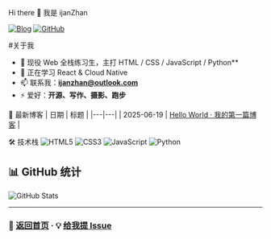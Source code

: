  Hi there 👋 我是 ijanZhan

[![Blog](https://img.shields.io/badge/blog-ijanzhan.github.io/blog-orange)](https://ijanzhan.github.io/blog)
[![GitHub](https://img.shields.io/github/followers/ijanzhan?style=social)](https://github.com/ijanzhan)

#关于我
- 🔭 现役 Web 全栈练习生，主打 HTML / CSS / JavaScript / Python**
- 🌱 正在学习 React & Cloud Native
- 📫 联系我：**ijanzhan@outlook.com**
- ⚡ 爱好：**开源、写作、摄影、跑步**

📝 最新博客
| 日期 | 标题 |
|---|---|
| 2025-06-19 | [Hello World · 我的第一篇博客](posts/2025-06-19-hello-world.md) |

🛠 技术栈
![HTML5](https://img.shields.io/badge/-HTML5-E34F26?logo=html5&logoColor=white)
![CSS3](https://img.shields.io/badge/-CSS3-1572B6?logo=css3&logoColor=white)
![JavaScript](https://img.shields.io/badge/-JavaScript-F7DF1E?logo=javascript&logoColor=black)
![Python](https://img.shields.io/badge/-Python-3776AB?logo=python&logoColor=white)

## 📊 GitHub 统计
![GitHub Stats](https://github-readme-stats.vercel.app/api?username=ijanzhan&show_icons=true&theme=radical)

---
### 🏡 [返回首页](https://ijanzhan.github.io/blog) · 💡 [给我提 Issue](https://github.com/ijanzhan/blog/issues)
